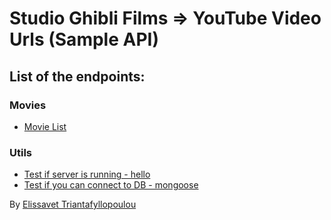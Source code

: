 Studio Ghibli Films =\> YouTube Video Urls (Sample API)
=======================================================

List of the endpoints:
----------------------

### Movies

-   [Movie List](/api/movies)

### Utils

-   [Test if server is running - hello](/api/utils/hello)
-   [Test if you can connect to DB - mongoose](/api/utils/is-mongoose-connected)

By [Elissavet Triantafyllopoulou](https://elissavet.me)
